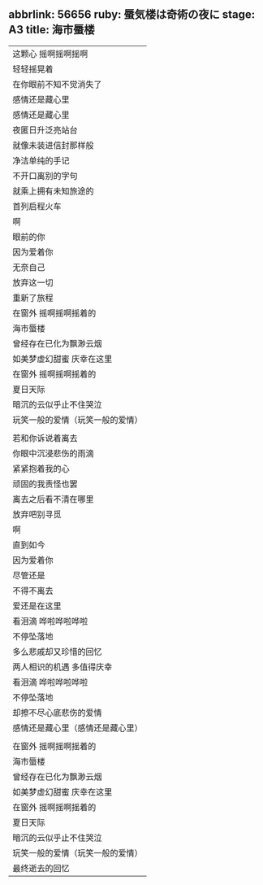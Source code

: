 abbrlink: 56656
ruby: 蜃気楼は奇術の夜に
stage: A3
title: 海市蜃楼
---
|      |
|--|
|这颗心 摇啊摇啊摇啊|
|轻轻摇晃着|
|在你眼前不知不觉消失了|
|感情还是藏心里|
|感情还是藏心里|
|夜匿日升泛亮站台|
|就像未装进信封那样般|
|净洁单纯的手记|
|不开口离别的字句|
|就乘上拥有未知旅途的|
|首列启程火车|
|啊|
|眼前的你|
|因为爱着你|
|无奈自己|
|放弃这一切|
|重新了旅程|
|在窗外 摇啊摇啊摇着的|
|海市蜃楼|
|曾经存在已化为飘渺云烟|
|如美梦虚幻甜蜜 庆幸在这里|
|在窗外 摇啊摇啊摇着的|
|夏日天际|
|暗沉的云似乎止不住哭泣|
|玩笑一般的爱情（玩笑一般的爱情）|
|      |
|若和你诉说着离去|
|你眼中沉浸悲伤的雨滴|
|紧紧抱着我的心|
|顽固的我责怪也罢|
|离去之后看不清在哪里|
|放弃吧别寻觅|
|啊|
|直到如今|
|因为爱着你|
|尽管还是|
|不得不离去|
|爱还是在这里|
|看泪滴 哗啦哗啦哗啦|
|不停坠落地|
|多么悲戚却又珍惜的回忆|
|两人相识的机遇 多值得庆幸|
|看泪滴 哗啦哗啦哗啦|
|不停坠落地|
|却擦不尽心底悲伤的爱情|
|感情还是藏心里（感情还是藏心里）|
|      |
|在窗外 摇啊摇啊摇着的|
|海市蜃楼|
|曾经存在已化为飘渺云烟|
|如美梦虚幻甜蜜 庆幸在这里|
|在窗外 摇啊摇啊摇着的|
|夏日天际|
|暗沉的云似乎止不住哭泣|
|玩笑一般的爱情（玩笑一般的爱情）|
|最终逝去的回忆|
